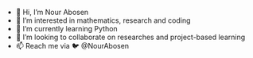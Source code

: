 - 👋 Hi, I’m Nour Abosen
- 👀 I’m interested in mathematics, research and coding
- 🌱 I’m currently learning Python
- 💞️ I’m looking to collaborate on researches and project-based learning
- 📫 Reach me via 🐦 @NourAbosen
